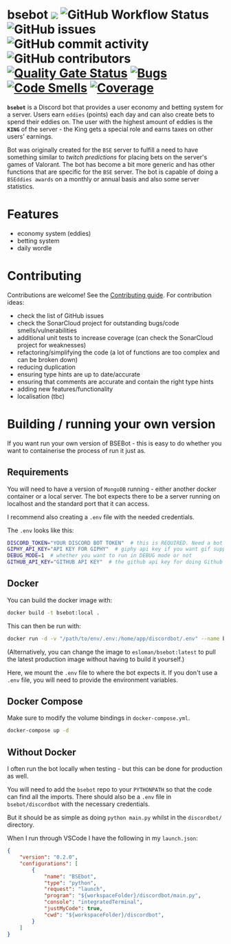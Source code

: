 # bsebot [![](https://img.shields.io/badge/python-3.12+-blue.svg)](https://www.python.org/downloads/) ![GitHub Workflow Status](https://img.shields.io/github/actions/workflow/status/esloman/bsebot/ci.yml?branch=main) ![GitHub issues](https://img.shields.io/github/issues-raw/esloman/bsebot) ![GitHub commit activity](https://img.shields.io/github/commit-activity/m/esloman/bsebot) ![GitHub contributors](https://img.shields.io/github/contributors/esloman/bsebot) [![Quality Gate Status](https://sonarcloud.io/api/project_badges/measure?project=ESloman_bsebot&metric=alert_status)](https://sonarcloud.io/summary/new_code?id=ESloman_bsebot) [![Bugs](https://sonarcloud.io/api/project_badges/measure?project=ESloman_bsebot&metric=bugs)](https://sonarcloud.io/summary/new_code?id=ESloman_bsebot) [![Code Smells](https://sonarcloud.io/api/project_badges/measure?project=ESloman_bsebot&metric=code_smells)](https://sonarcloud.io/summary/new_code?id=ESloman_bsebot) [![Coverage](https://sonarcloud.io/api/project_badges/measure?project=ESloman_bsebot&metric=coverage)](https://sonarcloud.io/summary/new_code?id=ESloman_bsebot)

**`bsebot`** is a Discord bot that provides a user economy and betting system for a server. Users earn `eddies` (points) each day and can also create bets to spend their eddies on. The user with the highest amount of eddies is the **`KING`** of the server - the King gets a special role and earns taxes on other users' earnings.

Bot was originally created for the `BSE` server to fulfill a need to have something similar to _twitch predictions_ for placing bets on the server's games of Valorant. The bot has become a bit more generic and has other functions that are specific for the `BSE` server. The bot is capable of doing a `BSEddies awards` on a monthly or annual basis and also some server statistics.

# Features

- economy system (eddies)
- betting system
- daily wordle

# Contributing

Contributions are welcome! See the [Contributing guide](.github/CONTRIBUTING.md). For contribution ideas:
- check the list of GitHub issues
- check the SonarCloud project for outstanding bugs/code smells/vulnerabilities
- additional unit tests to increase coverage (can check the SonarCloud project for weaknesses)
- refactoring/simplifying the code (a lot of functions are too complex and can be broken down)
- reducing duplication
- ensuring type hints are up to date/accurate
- ensuring that comments are accurate and contain the right type hints
- adding new features/functionality
- localisation (tbc)


# Building / running your own version

If you want run your own version of BSEBot - this is easy to do whether you want to containerise the process of run it just as.

## Requirements

You will need to have a version of `MongoDB` running - either another docker container or a local server. The bot expects there to be a
server running on localhost and the standard port that it can access.

I recommend also creating a `.env` file with the needed credentials.

The `.env` looks like this:

```bash
DISCORD_TOKEN="YOUR DISCORD BOT TOKEN"  # this is REQUIRED. Need a bot token to authenticate against Discord
GIPHY_API_KEY="API KEY FOR GIPHY"  # giphy api key if you want gif support
DEBUG_MODE=1  # whether you want to run in DEBUG mode or not
GITHUB_API_KEY="GITHUB API KEY"  # the github api key for doing Github things. Needs to have access to the `bsebot` repo.
```

## Docker

You can build the docker image with:

```bash
docker build -t bsebot:local .
```

This can then be run with:

```bash
docker run -d -v "/path/to/env/.env:/home/app/discordbot/.env" --name bsebot --network="host" --restart="always" bsebot:local
```

(Alternatively, you can change the image to `esloman/bsebot:latest` to pull the latest production image without having to build it yourself.)

Here, we mount the `.env` file to where the bot expects it. If you don't use a `.env` file, you will need to provide the environment variables.

## Docker Compose

Make sure to modify the volume bindings in `docker-compose.yml`.

```bash
docker-compose up -d
```

## Without Docker

I often run the bot locally when testing - but this can be done for production as well.

You will need to add the `bsebot` repo to your `PYTHONPATH` so that the code can find all the imports.
There should also be a `.env` file in `bsebot/discordbot` with the necessary credentials.

But it should be as simple as doing `python main.py` whilst in the `discordbot/` directory.

When I run through VSCode I have the following in my `launch.json`:

```json
{
    "version": "0.2.0",
    "configurations": [
        {
            "name": "BSEbot",
            "type": "python",
            "request": "launch",
            "program": "${workspaceFolder}/discordbot/main.py",
            "console": "integratedTerminal",
            "justMyCode": true,
            "cwd": "${workspaceFolder}/discordbot",
        }
    ]
}
```
